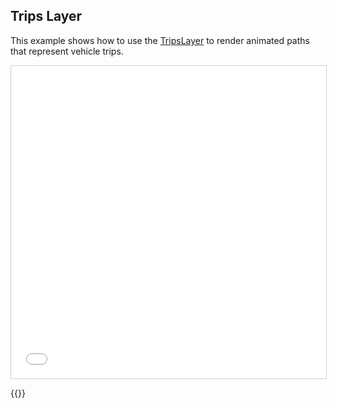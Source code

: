 ## Trips Layer

This example shows how to use the <a href="https://deck.gl/docs/api-reference/geo-layers/trips-layer">TripsLayer</a> to render animated paths that represent vehicle trips.

<iframe src="../trips-layer.html" style="border: 1px solid #cfcfcf; width: 100%; height: 500px" title="Trips Layer"></iframe>

{{<codeHighlight src="trips-layer.html" lang="html">}}
